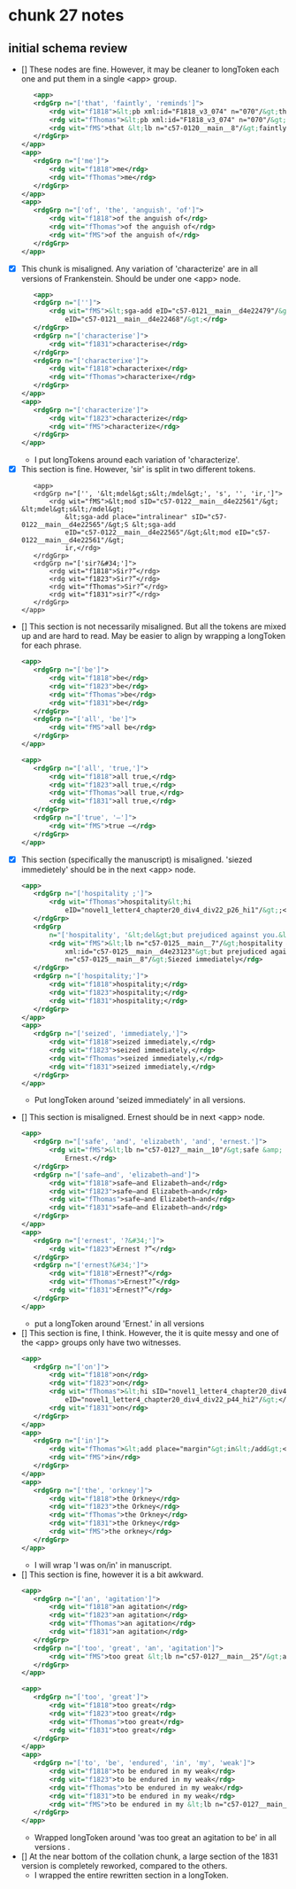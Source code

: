 # chunk 27 notes
## initial schema review
- [] These nodes are fine. However, it may be cleaner to longToken each one and put them in a single &lt;app&gt; group.
	 ```xml
        <app>
		<rdgGrp n="['that', 'faintly', 'reminds']">
			<rdg wit="f1818">&lt;pb xml:id="F1818_v3_074" n="070"/&gt;that faintly reminds</rdg>
			<rdg wit="fThomas">&lt;pb xml:id="F1818_v3_074" n="070"/&gt;that faintly reminds</rdg>
			<rdg wit="fMS">that &lt;lb n="c57-0120__main__8"/&gt;faintly reminds</rdg>
		</rdgGrp>
	</app>
	<app>
		<rdgGrp n="['me']">
			<rdg wit="f1818">me</rdg>
			<rdg wit="fThomas">me</rdg>
		</rdgGrp>
	</app>
	<app>
		<rdgGrp n="['of', 'the', 'anguish', 'of']">
			<rdg wit="f1818">of the anguish of</rdg>
			<rdg wit="fThomas">of the anguish of</rdg>
			<rdg wit="fMS">of the anguish of</rdg>
		</rdgGrp>
	</app>
	```
- [X] This chunk is misaligned. Any variation of 'characterize' are in all versions of Frankenstein. Should be under one &lt;app&gt; node.  
	 ```xml
        <app>
		<rdgGrp n="['']">
			<rdg wit="fMS">&lt;sga-add eID="c57-0121__main__d4e22479"/&gt;&lt;mod
				eID="c57-0121__main__d4e22468"/&gt;</rdg>
		</rdgGrp>
		<rdgGrp n="['characterise']">
			<rdg wit="f1831">characterise</rdg>
		</rdgGrp>
		<rdgGrp n="['characterixe']">
			<rdg wit="f1818">characterixe</rdg>
			<rdg wit="fThomas">characterixe</rdg>
		</rdgGrp>
	</app>
	<app>
		<rdgGrp n="['characterize']">
			<rdg wit="f1823">characterize</rdg>
			<rdg wit="fMS">characterize</rdg>
		</rdgGrp>
	</app>	
	```
    - I put longTokens around each variation of 'characterize'. 	
- [X] This section is fine. However, 'sir' is split in two different tokens. 
	 ```
	 	<app>
		<rdgGrp n="['', '&lt;mdel&gt;s&lt;/mdel&gt;', 's', '', 'ir,']">
			<rdg wit="fMS">&lt;mod sID="c57-0122__main__d4e22561"/&gt; &lt;mdel&gt;s&lt;/mdel&gt;
				&lt;sga-add place="intralinear" sID="c57-0122__main__d4e22565"/&gt;S &lt;sga-add
				eID="c57-0122__main__d4e22565"/&gt;&lt;mod eID="c57-0122__main__d4e22561"/&gt;
				ir,</rdg>
		</rdgGrp>
		<rdgGrp n="['sir?&#34;']">
			<rdg wit="f1818">Sir?”</rdg>
			<rdg wit="f1823">Sir?”</rdg>
			<rdg wit="fThomas">Sir?”</rdg>
			<rdg wit="f1831">sir?”</rdg>
		</rdgGrp>
	</app>
	```
- [] This section is not necessarily misaligned. But all the tokens are mixed up and are hard to read. May be easier to align by wrapping a longToken for each phrase.
	 ```xml
	<app>
		<rdgGrp n="['be']">
			<rdg wit="f1818">be</rdg>
			<rdg wit="f1823">be</rdg>
			<rdg wit="fThomas">be</rdg>
			<rdg wit="f1831">be</rdg>
		</rdgGrp>
		<rdgGrp n="['all', 'be']">
			<rdg wit="fMS">all be</rdg>
		</rdgGrp>
	</app>

	<app>
		<rdgGrp n="['all', 'true,']">
			<rdg wit="f1818">all true,</rdg>
			<rdg wit="f1823">all true,</rdg>
			<rdg wit="fThomas">all true,</rdg>
			<rdg wit="f1831">all true,</rdg>
		</rdgGrp>
		<rdgGrp n="['true', '–']">
			<rdg wit="fMS">true –</rdg>
		</rdgGrp>
	</app>
	```
- [X] This section (specifically the manuscript) is misaligned. 'siezed immedietely' should be in the next &lt;app&gt; node. 
	 ```xml
	<app>
		<rdgGrp n="['hospitality ;']">
			<rdg wit="fThomas">hospitality&lt;hi
				eID="novel1_letter4_chapter20_div4_div22_p26_hi1"/&gt;;</rdg>
		</rdgGrp>
		<rdgGrp
			n="['hospitality', '&lt;del&gt;but prejudiced against you.&lt;/del&gt;', 'siezed', 'immediately']">
			<rdg wit="fMS">&lt;lb n="c57-0125__main__7"/&gt;hospitality &lt;del rend="strikethrough"
				xml:id="c57-0125__main__d4e23123"&gt;but prejudiced against you.&lt;/del&gt; &lt;lb
				n="c57-0125__main__8"/&gt;Siezed immediately</rdg>
		</rdgGrp>
		<rdgGrp n="['hospitality;']">
			<rdg wit="f1818">hospitality;</rdg>
			<rdg wit="f1823">hospitality;</rdg>
			<rdg wit="f1831">hospitality;</rdg>
		</rdgGrp>
	</app>
	<app>
		<rdgGrp n="['seized', 'immediately,']">
			<rdg wit="f1818">seized immediately,</rdg>
			<rdg wit="f1823">seized immediately,</rdg>
			<rdg wit="fThomas">seized immediately,</rdg>
			<rdg wit="f1831">seized immediately,</rdg>
		</rdgGrp>
	</app>
	```
    - Put longToken around 'seized immediately' in all versions.	
- [] This section is misaligned. Ernest should be in next &lt;app&gt; node. 
	 ```xml
	<app>
		<rdgGrp n="['safe', 'and', 'elizabeth', 'and', 'ernest.']">
			<rdg wit="fMS">&lt;lb n="c57-0127__main__10"/&gt;safe &amp; Elizabeth &amp;
				Ernest.</rdg>
		</rdgGrp>
		<rdgGrp n="['safe—and', 'elizabeth—and']">
			<rdg wit="f1818">safe—and Elizabeth—and</rdg>
			<rdg wit="f1823">safe—and Elizabeth—and</rdg>
			<rdg wit="fThomas">safe—and Elizabeth—and</rdg>
			<rdg wit="f1831">safe—and Elizabeth—and</rdg>
		</rdgGrp>
	</app>
	<app>
		<rdgGrp n="['ernest', '?&#34;']">
			<rdg wit="f1823">Ernest ?”</rdg>
		</rdgGrp>
		<rdgGrp n="['ernest?&#34;']">
			<rdg wit="f1818">Ernest?”</rdg>
			<rdg wit="fThomas">Ernest?”</rdg>
			<rdg wit="f1831">Ernest?”</rdg>
		</rdgGrp>
	</app>
	```
    - put a longToken around 'Ernest.' in all versions 
- [] This section is fine, I think. However, the it is quite messy and one of the &lt;app&gt; groups only have two witnesses.
	 ```xml
	<app>
		<rdgGrp n="['on']">
			<rdg wit="f1818">on</rdg>
			<rdg wit="f1823">on</rdg>
			<rdg wit="fThomas">&lt;hi sID="novel1_letter4_chapter20_div4_div22_p44_hi2"/&gt;on&lt;hi
				eID="novel1_letter4_chapter20_div4_div22_p44_hi2"/&gt;</rdg>
			<rdg wit="f1831">on</rdg>
		</rdgGrp>
	</app>
	<app>
		<rdgGrp n="['in']">
			<rdg wit="fThomas">&lt;add place="margin"&gt;in&lt;/add&gt;</rdg>
			<rdg wit="fMS">in</rdg>
		</rdgGrp>
	</app>
	<app>
		<rdgGrp n="['the', 'orkney']">
			<rdg wit="f1818">the Orkney</rdg>
			<rdg wit="f1823">the Orkney</rdg>
			<rdg wit="fThomas">the Orkney</rdg>
			<rdg wit="f1831">the Orkney</rdg>
			<rdg wit="fMS">the orkney</rdg>
		</rdgGrp>
	</app>
	```
    - I will wrap 'I was on/in' in manuscript.	
- [] This section is fine, however it is a bit awkward.
	 ```xml
	<app>
		<rdgGrp n="['an', 'agitation']">
			<rdg wit="f1818">an agitation</rdg>
			<rdg wit="f1823">an agitation</rdg>
			<rdg wit="fThomas">an agitation</rdg>
			<rdg wit="f1831">an agitation</rdg>
		</rdgGrp>
		<rdgGrp n="['too', 'great', 'an', 'agitation']">
			<rdg wit="fMS">too great &lt;lb n="c57-0127__main__25"/&gt;an agitation</rdg>
		</rdgGrp>
	</app>

	<app>
		<rdgGrp n="['too', 'great']">
			<rdg wit="f1818">too great</rdg>
			<rdg wit="f1823">too great</rdg>
			<rdg wit="fThomas">too great</rdg>
			<rdg wit="f1831">too great</rdg>
		</rdgGrp>
	</app>
	<app>
		<rdgGrp n="['to', 'be', 'endured', 'in', 'my', 'weak']">
			<rdg wit="f1818">to be endured in my weak</rdg>
			<rdg wit="f1823">to be endured in my weak</rdg>
			<rdg wit="fThomas">to be endured in my weak</rdg>
			<rdg wit="f1831">to be endured in my weak</rdg>
			<rdg wit="fMS">to be endured in my &lt;lb n="c57-0127__main__26"/&gt;weak</rdg>
		</rdgGrp>
	</app>
	```
    - Wrapped longToken around 'was too great an agitation to be' in all versions . 
- [] At the near bottom of the collation chunk, a large section of the 1831 version is completely reworked, compared to the others.
    - I wrapped the entire rewritten section in a longToken. 